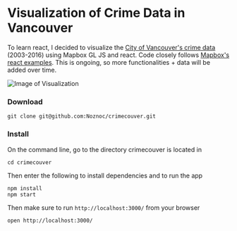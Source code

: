 # Visualization of Crime Data in Vancouver

To learn react, I decided to visualize the [City of Vancouver's crime data](http://data.vancouver.ca/datacatalogue/crime-data.htm) (2003-2016) using Mapbox GL JS and react. Code closely follows [Mapbox's react examples](https://github.com/mapbox/mapbox-react-examples). This is ongoing, so more functionalities + data will be added over time.

![Image of Visualization](crimecouver.gif)

### Download

    git clone git@github.com:Noznoc/crimecouver.git

### Install

On the command line, go to the directory crimecouver is located in

    cd crimecouver

Then enter the following to install dependencies and to run the app

    npm install
    npm start

Then make sure to run `http://localhost:3000/` from your browser

    open http://localhost:3000/

